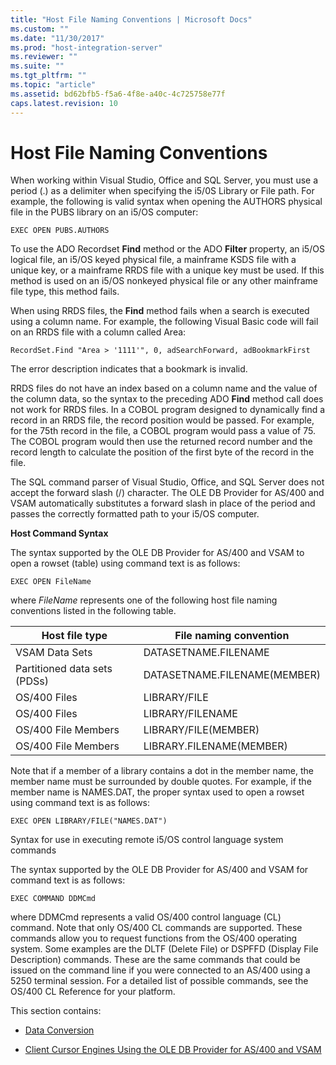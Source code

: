```yaml
---
title: "Host File Naming Conventions | Microsoft Docs"
ms.custom: ""
ms.date: "11/30/2017"
ms.prod: "host-integration-server"
ms.reviewer: ""
ms.suite: ""
ms.tgt_pltfrm: ""
ms.topic: "article"
ms.assetid: bd62bfb5-f5a6-4f8e-a40c-4c725758e77f
caps.latest.revision: 10
---
```

# Host File Naming Conventions
When working within Visual Studio, Office and SQL Server, you must use a period (.) as a delimiter when specifying the i5/0S Library or File path. For example, the following is valid syntax when opening the AUTHORS physical file in the PUBS library on an i5/OS computer:  
  
```  
EXEC OPEN PUBS.AUTHORS  
```  
  
 To use the ADO Recordset **Find** method or the ADO **Filter** property, an i5/OS logical file, an i5/OS keyed physical file, a mainframe KSDS file with a unique key, or a mainframe RRDS file with a unique key must be used. If this method is used on an i5/OS nonkeyed physical file or any other mainframe file type, this method fails.  
  
 When using RRDS files, the **Find** method fails when a search is executed using a column name. For example, the following Visual Basic code will fail on an RRDS file with a column called Area:  
  
```  
RecordSet.Find "Area > '1111'", 0, adSearchForward, adBookmarkFirst  
```  
  
 The error description indicates that a bookmark is invalid.  
  
 RRDS files do not have an index based on a column name and the value of the column data, so the syntax to the preceding ADO **Find** method call does not work for RRDS files. In a COBOL program designed to dynamically find a record in an RRDS file, the record position would be passed. For example, for the 75th record in the file, a COBOL program would pass a value of 75. The COBOL program would then use the returned record number and the record length to calculate the position of the first byte of the record in the file.  
  
 The SQL command parser of Visual Studio, Office, and SQL Server does not accept the forward slash (/) character. The OLE DB Provider for AS/400 and VSAM automatically substitutes a forward slash in place of the period and passes the correctly formatted path to your i5/OS computer.  
  
 **Host Command Syntax**  
  
 The syntax supported by the OLE DB Provider for AS/400 and VSAM to open a rowset (table) using command text is as follows:  
  
```  
EXEC OPEN FileName  
```  
  
 where *FileName* represents one of the following host file naming conventions listed in the following table.  
  
|Host file type|File naming convention|  
|--------------------|----------------------------|  
|VSAM Data Sets|DATASETNAME.FILENAME|  
|Partitioned data sets (PDSs)|DATASETNAME.FILENAME(MEMBER)|  
|OS/400 Files|LIBRARY/FILE|  
|OS/400 Files|LIBRARY/FILENAME|  
|OS/400 File Members|LIBRARY/FILE(MEMBER)|  
|OS/400 File Members|LIBRARY.FILENAME(MEMBER)|  
  
 Note that if a member of a library contains a dot in the member name, the member name must be surrounded by double quotes. For example, if the member name is NAMES.DAT, the proper syntax used to open a rowset using command text is as follows:  
  
```  
EXEC OPEN LIBRARY/FILE("NAMES.DAT")  
```  
  
 Syntax for use in executing remote i5/OS control language system commands  
  
 The syntax supported by the OLE DB Provider for AS/400 and VSAM for command text is as follows:  
  
```  
EXEC COMMAND DDMCmd  
```  
  
 where DDMCmd represents a valid OS/400 control language (CL) command. Note that only OS/400 CL commands are supported. These commands allow you to request functions from the OS/400 operating system. Some examples are the DLTF (Delete File) or DSPFFD (Display File Description) commands. These are the same commands that could be issued on the command line if you were connected to an AS/400 using a 5250 terminal session. For a detailed list of possible commands, see the OS/400 CL Reference for your platform.  
  
 This section contains:  
  
-   [Data Conversion](../HIS2010/data-conversion.md)  
  
-   [Client Cursor Engines Using the OLE DB Provider for AS/400 and VSAM](../HIS2010/client-cursor-engines.md)